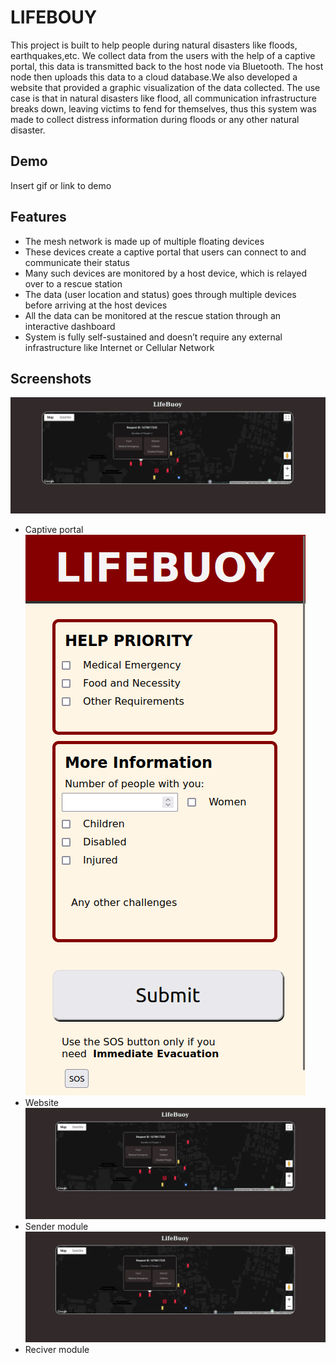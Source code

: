
# LIFEBOUY

This project is built to help people during natural disasters like floods, earthquakes,etc. We collect data from the users with the help of a captive portal, this data is transmitted back to the host node via Bluetooth. The host node then uploads this data to a cloud database.We also developed a website that provided a graphic visualization of the data collected. The use case is that in natural disasters like flood, all communication infrastructure breaks down, leaving
victims to fend for themselves, thus this system was made to collect distress information during floods or any other natural disaster.


## Demo

Insert gif or link to demo


## Features

- The mesh network is made up of multiple floating devices
- These devices create a captive portal that users can connect to and communicate their status
- Many such devices are monitored by a host device, which is relayed over to a rescue station
- The data (user location and status) goes through multiple devices before arriving at the host devices
- All the data can be monitored at the rescue station through an interactive dashboard
- System is fully self-sustained and doesn’t require any external infrastructure like Internet or Cellular Network




## Screenshots

![App Screenshot](https://github.com/bharath-reddy07/lifebouy/blob/main/1.png)
- Captive portal
![App Screenshot](https://github.com/bharath-reddy07/lifebouy/blob/main/2.png)
- Website
![App Screenshot](https://github.com/bharath-reddy07/lifebouy/blob/main/1.png)
- Sender module
![App Screenshot](https://github.com/bharath-reddy07/lifebouy/blob/main/1.png)
- Reciver module
